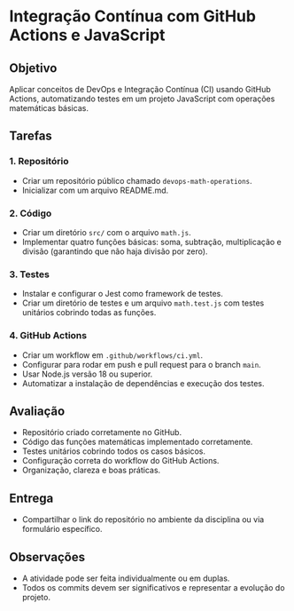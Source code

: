 # Integração Contínua com GitHub Actions e JavaScript

## Objetivo
Aplicar conceitos de DevOps e Integração Contínua (CI) usando GitHub Actions, automatizando testes em um projeto JavaScript com operações matemáticas básicas.

## Tarefas

### 1. Repositório
- Criar um repositório público chamado `devops-math-operations`.
- Inicializar com um arquivo README.md.

### 2. Código
- Criar um diretório `src/` com o arquivo `math.js`.
- Implementar quatro funções básicas: soma, subtração, multiplicação e divisão (garantindo que não haja divisão por zero).

### 3. Testes
- Instalar e configurar o Jest como framework de testes.
- Criar um diretório de testes e um arquivo `math.test.js` com testes unitários cobrindo todas as funções.

### 4. GitHub Actions
- Criar um workflow em `.github/workflows/ci.yml`.
- Configurar para rodar em push e pull request para o branch `main`.
- Usar Node.js versão 18 ou superior.
- Automatizar a instalação de dependências e execução dos testes.

## Avaliação
- Repositório criado corretamente no GitHub.
- Código das funções matemáticas implementado corretamente.
- Testes unitários cobrindo todos os casos básicos.
- Configuração correta do workflow do GitHub Actions.
- Organização, clareza e boas práticas.

## Entrega
- Compartilhar o link do repositório no ambiente da disciplina ou via formulário específico.

## Observações
- A atividade pode ser feita individualmente ou em duplas.
- Todos os commits devem ser significativos e representar a evolução do projeto.
